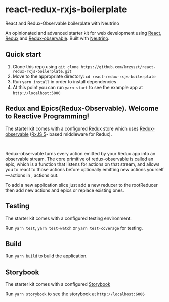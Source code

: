 # react-redux-rxjs-boilerplate
React and Redux-Observable boilerplate with Neutrino


An opinionated and advanced starter kit for web development using 
<a href="https://reactjs.org/">React</a>,
<a href="https://redux.js.org/">Redux</a> and 
<a href="https://redux-observable.js.org/">Redux-observable</a>.
Built with <a href="https://neutrino.js.org/">Neutrino</a>.

## Quick start

1. Clone this repo using `git clone https://github.com/krzyszt/react-redux-rxjs-boilerplate.git`
2. Move to the appropriate directory: `cd react-redux-rxjs-boilerplate`<br />
3. Run `yarn install` in order to install dependencies<br />
4. At this point you can run `yarn start` to see the example app at `http://localhost:5000`

## Redux and Epics(Redux-Observable). Welcome to Reactive Programming! 

The starter kit comes with a configured Redux store which uses 
<a href="https://redux-observable.js.org/">Redux-observable</a> 
(<a href="https://github.com/ReactiveX/RxJS">RxJS 5</a>- based middleware for Redux).

<br />

Redux-observable turns every action emitted by your Redux app into an observable stream. 
The core primitive of redux-observable is called an epic, which is a function that listens for actions on that stream, 
and allows you to react to those actions before optionally emitting new actions yourself — actions in , actions out. 
<br />

To add a new application slice just add a new reducer to the rootReducer then add new actions and epics or replace existing ones.

## Testing

The starter kit comes with a configured testing environment.

Run `yarn test`, `yarn test-watch` or `yarn test-coverage` for testing.

## Build

Run `yarn build` to build the application. 

## Storybook

The starter kit comes with a configured <a href="https://github.com/storybooks/storybook">Storybook</a> 

Run `yarn storybook` to see the storybook at `http://localhost:6006`
